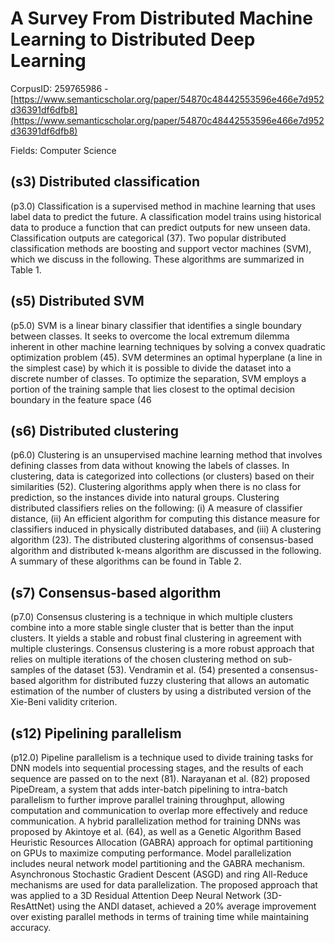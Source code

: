 # A Survey From Distributed Machine Learning to Distributed Deep Learning

CorpusID: 259765986 - [https://www.semanticscholar.org/paper/54870c48442553596e466e7d952d36391df6dfb8](https://www.semanticscholar.org/paper/54870c48442553596e466e7d952d36391df6dfb8)

Fields: Computer Science

## (s3) Distributed classification
(p3.0) Classification is a supervised method in machine learning that uses label data to predict the future. A classification model trains using historical data to produce a function that can predict outputs for new unseen data. Classification outputs are categorical (37). Two popular distributed classification methods are boosting and support vector machines (SVM), which we discuss in the following. These algorithms are summarized in Table 1.
## (s5) Distributed SVM
(p5.0) SVM is a linear binary classifier that identifies a single boundary between classes. It seeks to overcome the local extremum dilemma inherent in other machine learning techniques by solving a convex quadratic optimization problem (45). SVM determines an optimal hyperplane (a line in the simplest case) by which it is possible to divide the dataset into a discrete number of classes. To optimize the separation, SVM employs a portion of the training sample that lies closest to the optimal decision boundary in the feature space (46 
## (s6) Distributed clustering
(p6.0) Clustering is an unsupervised machine learning method that involves defining classes from data without knowing the labels of classes. In clustering, data is categorized into collections (or clusters) based on their similarities (52). Clustering algorithms apply when there is no class for prediction, so the instances divide into natural groups. Clustering distributed classifiers relies on the following: (i) A measure of classifier distance, (ii) An efficient algorithm for computing this distance measure for classifiers induced in physically distributed databases, and (iii) A clustering algorithm (23). The distributed clustering algorithms of consensus-based algorithm and distributed k-means algorithm are discussed in the following. A summary of these algorithms can be found in Table 2.
## (s7) Consensus-based algorithm
(p7.0) Consensus clustering is a technique in which multiple clusters combine into a more stable single cluster that is better than the input clusters. It yields a stable and robust final clustering in agreement with multiple clusterings. Consensus clustering is a more robust approach that relies on multiple iterations of the chosen clustering method on sub-samples of the dataset (53). Vendramin et al. (54) presented a consensus-based algorithm for distributed fuzzy clustering that allows an automatic estimation of the number of clusters by using a distributed version of the Xie-Beni validity criterion.
## (s12) Pipelining parallelism
(p12.0) Pipeline parallelism is a technique used to divide training tasks for DNN models into sequential processing stages, and the results of each sequence are passed on to the next (81). Narayanan et al. (82) proposed PipeDream, a system that adds inter-batch pipelining to intra-batch parallelism to further improve parallel training throughput, allowing computation and communication to overlap more effectively and reduce communication. A hybrid parallelization method for training DNNs was proposed by Akintoye et al. (64), as well as a Genetic Algorithm Based Heuristic Resources Allocation (GABRA) approach for optimal partitioning on GPUs to maximize computing performance. Model parallelization includes neural network model partitioning and the GABRA mechanism. Asynchronous Stochastic Gradient Descent (ASGD) and ring All-Reduce mechanisms are used for data parallelization. The proposed approach that was applied to a 3D Residual Attention Deep Neural Network (3D-ResAttNet) using the ANDI dataset, achieved a 20% average improvement over existing parallel methods in terms of training time while maintaining accuracy.
